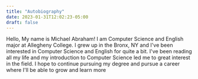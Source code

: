 ```yaml
---
title: "Autobiography"
date: 2023-01-31T12:02:23-05:00
draft: false
---
```


Hello, My name is Michael Abraham! I am Computer Science and English major at Allegheny College. I grew up in the Bronx, NY and I've been interested in Computer Science and English for quite a bit. I've been reading all my life and my introduction to Computer Science led me to great interest in the field. I hope to continue pursuing my degree and pursue a career where I'll be able to grow and learn more

